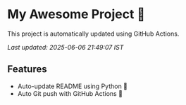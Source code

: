 # My Awesome Project 🚀

This project is automatically updated using GitHub Actions.

_Last updated: 2025-06-06 21:49:07 IST_

## Features
- Auto-update README using Python 🐍
- Auto Git push with GitHub Actions 🤖
